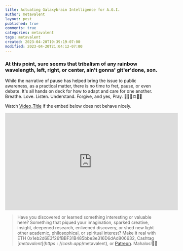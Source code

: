 ```yaml
---
title: Actuating Galaxybrain Intelligence for A.G.I.
author: metavalent
layout: post
published: true
comments: true
categories: metavalent
tags: metavalent
created: 2023-04-20T19:39:19-07:00
modified: 2023-04-20T21:04:12-07:00
---
```


### At this point, sure seems that tribalism of any rainbow wavelength, left, right, or center, ain't gonna' git'er'done, son.


While the narrative of pause has helped bring the issue to public awareness, as a practical matter, there is no time to fret, pause, or even debate. It's all hands on deck for how to adapt and care for one another. Breathe. Love. Listen. Understand. Forgive, and yes, Pray. 🤖🧠💖⚖️🙏🏼

 
Watch [Video_Title](https://youtu.be/xoVJKj8lcNQ) if the embed below does not behave nicely. 

<div class="embed-container"><iframe loading="lazy" width="560" height="315" src="https://www.youtube.com/embed/xoVJKj8lcNQ" title="YouTube video player" frameborder="0" allow="accelerometer; autoplay; clipboard-write; encrypted-media; gyroscope; picture-in-picture" allowfullscreen></iframe></div>

<!--
![alt text](/assets/images/image.jpg "title")
-->

> Have you discovered or learned something interesting or valuable here? Something that piqued your imagination, sparked creative, insight, deepened research, enlivened discovery, or shed new light other academic, philosophical, or spiritual interest? Make it real with ETH 0x1eb2d6E3f26fBBF31B485bbe3e316D6dAd806632, Cashtag [$metavalent](https://cash.app/$metavalent), or [Patreon](https://patreon.com/metavalent). Mahalos!🙏🏼
